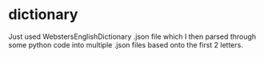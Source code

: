 # dictionary
Just used WebstersEnglishDictionary .json file which I then parsed through some python code into multiple .json files based onto the first 2 letters.
